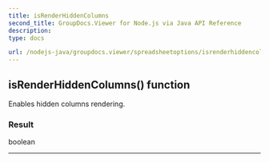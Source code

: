 ```yaml
---
title: isRenderHiddenColumns
second_title: GroupDocs.Viewer for Node.js via Java API Reference
description: 
type: docs

url: /nodejs-java/groupdocs.viewer/spreadsheetoptions/isrenderhiddencolumns/
---
```


## isRenderHiddenColumns()  function

 Enables hidden columns rendering.
 

### Result
boolean


---



